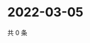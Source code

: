 # 2022-03-05

共 0 条

<!-- BEGIN WEIBO -->
<!-- 最后更新时间 Sat Mar 05 2022 11:09:28 GMT+0800 (China Standard Time) -->

<!-- END WEIBO -->
